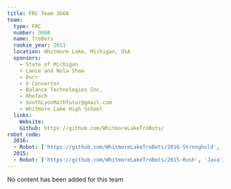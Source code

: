```yaml
---
title: FRC Team 3668
team:
  type: FRC
  number: 3668
  name: TroBots
  rookie_year: 2011
  location: Whitmore Lake, Michigan, USA
  sponsors:
    - State of Michigan
    - Lance and Nola Shew
    - Durr
    - V Converter
    - Balance Technologies Inc.
    - RheTech
    - SouthLyonMathTutor@gmail.com
    - Whitmore Lake High School
  links:
    Website: 
    Github: https://github.com/WhitmoreLakeTroBots/
robot_code:
  2016:
  - Robot: ['https://github.com/WhitmoreLakeTroBots/2016-Stronghold', 'Java']
  2015:
  - Robot: ['https://github.com/WhitmoreLakeTroBots/2015-Rush', 'Java']
---
```

No content has been added for this team